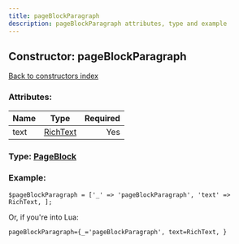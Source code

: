 ```yaml
---
title: pageBlockParagraph
description: pageBlockParagraph attributes, type and example
---
```

## Constructor: pageBlockParagraph  
[Back to constructors index](index.md)



### Attributes:

| Name     |    Type       | Required |
|----------|:-------------:|---------:|
|text|[RichText](../types/RichText.md) | Yes|



### Type: [PageBlock](../types/PageBlock.md)


### Example:

```
$pageBlockParagraph = ['_' => 'pageBlockParagraph', 'text' => RichText, ];
```  

Or, if you're into Lua:  


```
pageBlockParagraph={_='pageBlockParagraph', text=RichText, }

```


